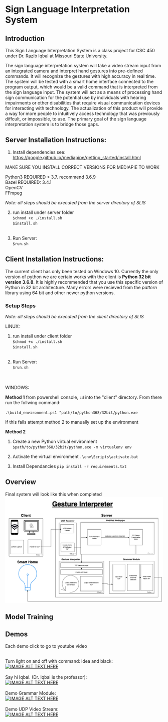 # Sign Language Interpretation System

## Introduction
This Sign Language Interpretation System is a class project for CSC 450 under Dr. Razib Iqbal at Missouri State University.

The sign language interpretation system will take a video stream input from an integrated camera and interpret hand gestures into pre-defined commands. It will recognize the gestures with high accuracy in real time. The system will be tested with a smart home interface connected to the program output, which would be a valid command that is interpreted from the sign language input.  The system will act as a means of processing hand sign communication for the potential use by individuals with hearing impairments or other disabilities that require visual communication devices for interacting with technology. The actualization of this product will provide a way for more people to intuitively access technology that was previously diffcult, or impossible, to use. The primary goal of the sign language interpretation system is to bridge those gaps.


## Server Installation Instructions:

1. Install dependencies
see: https://google.github.io/mediapipe/getting_started/install.html

MAKE SURE YOU INSTALL CORRECT VERSIONS FOR MEDIAPIE TO WORK

Python3 REQUIRED < 3.7. recommend 3.6.9 <br />
Bazel REQUIRED: 3.4.1 <br />
OpenCV <br />
FFmpeg <br />

*Note: all steps should be executed from the server directory of SLIS*

2. run install under server folder <br>
`$chmod +x ./install.sh` <br>
`$install.sh` <br> <br>

3. Run Server: <br>
`$run.sh` <br>



## Client Installation Instructions:

The current client has only been tested on Windows 10. Currently the only version of python we are certain works with the client is **Python 32 bit version 3.6.8**. It is highly recommended that you use this specific version of Python in 32 bit architecture. Many errors were recieved from the *pattern* library using 64 bit and other newer python versions.

### Setup Steps

*Note: all steps should be executed from the client directory of SLIS*

LINUX:<br>

1. run install under client folder <br>
`$chmod +x ./install.sh` <br>
`$install.sh` <br> <br>

2. Run Server: <br>
`$run.sh` <br>
<br><br>


WINDOWS: 

**Method 1**
from powershell console, `cd` into the "client" directory. From there run the follwing command:

`.\build_environment.ps1 "path/to/python368/32bit/python.exe`

If this fails attempt method 2 to manually set up the environment

**Method 2**

1. Create a new Python virtual environment
`$path/to/python368/32bit/python.exe -m virtualenv env`

2. Activate the virtual environment
`.\env\Scripts\activate.bat`

3. Install Dependancies
`pip install -r requirements.txt`


## Overview

Final system will look like this when completed
![failed to load image](resources/system_architecture.png?raw=true "Title")

## Model Training

## Demos
Each demo click to go to youtube video <br><br>

Turn light on and off with command: idea and black: <br>
[![IMAGE ALT TEXT HERE](https://img.youtube.com/vi/SfzaRuzIsD8/0.jpg)](https://www.youtube.com/watch?v=SfzaRuzIsD8)
<br>
<br>
Say hi Iqbal. (Dr. Iqbal is the professor): <br>
[![IMAGE ALT TEXT HERE](https://img.youtube.com/vi/pjP36tcUtyw/0.jpg)](https://www.youtube.com/watch?v=pjP36tcUtyw)
<br><br>
Demo Grammar Module:<br>
[![IMAGE ALT TEXT HERE](https://img.youtube.com/vi/snQtOAO4r9A/0.jpg)](https://www.youtube.com/watch?v=snQtOAO4r9A)
<br>
<br>
Demo UDP Video Stream:<br>
[![IMAGE ALT TEXT HERE](https://img.youtube.com/vi/Syspn-O6Vc0/0.jpg)](https://www.youtube.com/watch?v=Syspn-O6Vc0)
